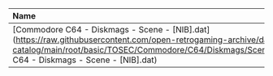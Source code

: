 |Name|Size|
|:---|---:|
|[Commodore C64 - Diskmags - Scene - [NIB].dat](https://raw.githubusercontent.com/open-retrogaming-archive/dat-catalog/main/root/basic/TOSEC/Commodore/C64/Diskmags/Scene/[NIB]/Commodore C64 - Diskmags - Scene - [NIB].dat)|47434|
